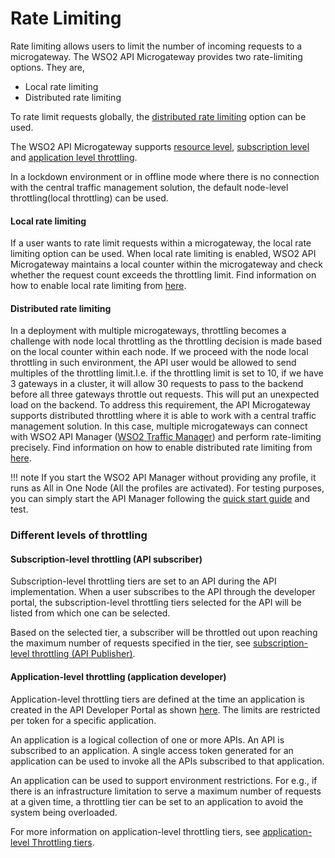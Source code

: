 # Rate Limiting

Rate limiting allows users to limit the number of incoming requests to a microgateway. The WSO2 API Microgateway provides two rate-limiting options. They are,

-   Local rate limiting
-   Distributed rate limiting

 To rate limit requests globally, the [distributed rate limiting](https://mg.docs.wso2.com/en/latest/how-tos/rate-limiting/distributed-throttling/#distributed-throttling) option can be used.

The WSO2 API Microgateway supports [resource level]({{base_path}}/how-tos/rate-limiting/adding-throttling-policies/), [subscription level](#subscription-level-throttling-api-subscriber) and [application level throttling](#application-level-throttling-application-developer).

In a lockdown environment or in offline mode where there is no connection with the central traffic management solution, the default node-level throttling(local throttling) can be used.

#### Local rate limiting
If a user wants to rate limit requests within a microgateway, the local rate limiting option can be used. When local rate limiting is enabled, WSO2 API Microgateway maintains a local counter within the microgateway and check whether the request count exceeds the throttling limit. Find information on how to enable local rate limiting from [here](https://mg.docs.wso2.com/en/latest/how-tos/rate-limiting/adding-throttling-policies/).

#### Distributed rate limiting
In a deployment with multiple microgateways, throttling becomes a challenge with node local throttling as the throttling
decision is made based on the local counter within each node. If we proceed with the node local throttling in such
environment, the API user would be allowed to send multiples of the throttling limit.I.e. if the throttling limit is set to 10,
if we have 3 gateways in a cluster, it will allow 30 requests to pass to the backend before all three gateways
throttle out requests. This will put an unexpected load on the backend. To address this requirement, the API Microgateway
supports distributed throttling where it is able to work with a central traffic management solution. In this case,
multiple microgateways can connect with WSO2 API Manager
([WSO2 Traffic Manager]({{apim_path}}/install-and-setup/setup/distributed-deployment/product-profiles/))
and perform rate-limiting precisely. Find information on how to enable distributed rate limiting from [here](https://mg.docs.wso2.com/en/latest/how-tos/rate-limiting/distributed-throttling/#distributed-throttling).

!!! note
    If you start the WSO2 API Manager without providing any profile, it runs as All in One Node (All the profiles
    are activated). For testing purposes, you can simply start the API Manager following the
    [quick start guide]({{apim_path}}/getting-started/quick-start-guide/) and test.

### Different levels of throttling

#### Subscription-level throttling (API subscriber)

Subscription-level throttling tiers are set to an API during the API implementation. When a user subscribes to the API through the developer portal, the subscription-level throttling tiers selected for the API will be listed from which one can be selected.

Based on the selected tier, a subscriber will be throttled out upon reaching the maximum number of requests specified in the tier, see [subscription-level throttling (API Publisher)]({{apim_path}}/learn/rate-limiting/setting-throttling-limits/#subscription-level-throttling-api-publisher).

#### Application-level throttling (application developer)

Application-level throttling tiers are defined at the time an application is created in the API Developer Portal as shown [here](https://apim.docs.wso2.com/en/latest/learn/rate-limiting/setting-throttling-limits/#application-level-throttling-application-developer). The limits are restricted per token for a specific application.

An application is a logical collection of one or more APIs. An API is subscribed to an application. A single access token generated for an application can be used to invoke all the APIs subscribed to that application.

An application can be used to support environment restrictions. For e.g., if there is an infrastructure limitation to serve a maximum number of requests at a given time, a throttling tier can be set to an application to avoid the system being overloaded.

For more information on application-level throttling tiers, see [application-level Throttling tiers](https://apim.docs.wso2.com/en/latest/learn/rate-limiting/adding-new-throttling-policies/#adding-a-new-application-level-throttling-tier).
